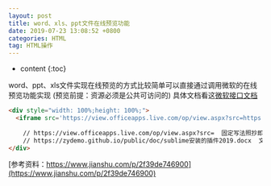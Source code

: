 ```yaml
---
layout: post
title: word、xls、ppt文件在线预览功能
date: 2019-07-23 13:08:52 +0800
categories: HTML
tag: HTML操作
---
```


* content
{:toc}


<!-- ![]({{ '/styles/article-image/20190723130852_1.jpg' | prepend: site.baseurl }}){:height='80%' width='80%'} -->

word、ppt、xls文件实现在线预览的方式比较简单可以直接通过调用微软的在线预览功能实现 (预览前提：资源必须是公共可访问的)
具体文档看这[微软接口文档](https://link.jianshu.com/?t=https%3A%2F%2Fblogs.office.com%2Fen-us%2F2013%2F04%2F10%2Foffice-web-viewer-view-office-documents-in-a-browser%2F%3Feu%3Dtrue)

```html
<div style="width: 100%;height: 100%;">
  <iframe src='https://view.officeapps.live.com/op/view.aspx?src=https://zydemo.github.io/public/doc/sublime安装的插件2019.docx' width='100%' height='100%' frameborder='1'></iframe>
	
	// https://view.officeapps.live.com/op/view.aspx?src=  固定写法照抄即可office官方提供
	// https://zydemo.github.io/public/doc/sublime安装的插件2019.docx  文档地址  替换成你要预览的Word/PPT/EXCEL文档地址即可
</div>

```

[参考资料：https://www.jianshu.com/p/2f39de746900](https://www.jianshu.com/p/2f39de746900)